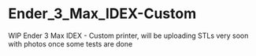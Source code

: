 # Ender_3_Max_IDEX-Custom
WIP Ender 3 Max IDEX - Custom printer, will be uploading STLs very soon with photos once some tests are done
